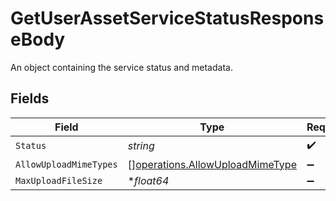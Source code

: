 # GetUserAssetServiceStatusResponseBody

An object containing the service status and metadata.


## Fields

| Field                                                                              | Type                                                                               | Required                                                                           | Description                                                                        |
| ---------------------------------------------------------------------------------- | ---------------------------------------------------------------------------------- | ---------------------------------------------------------------------------------- | ---------------------------------------------------------------------------------- |
| `Status`                                                                           | *string*                                                                           | :heavy_check_mark:                                                                 | N/A                                                                                |
| `AllowUploadMimeTypes`                                                             | [][operations.AllowUploadMimeType](../../models/operations/allowuploadmimetype.md) | :heavy_minus_sign:                                                                 | N/A                                                                                |
| `MaxUploadFileSize`                                                                | **float64*                                                                         | :heavy_minus_sign:                                                                 | N/A                                                                                |